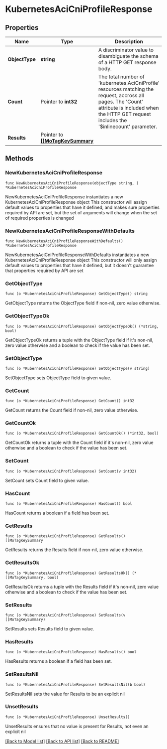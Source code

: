 # KubernetesAciCniProfileResponse

## Properties

Name | Type | Description | Notes
------------ | ------------- | ------------- | -------------
**ObjectType** | **string** | A discriminator value to disambiguate the schema of a HTTP GET response body. | 
**Count** | Pointer to **int32** | The total number of &#39;kubernetes.AciCniProfile&#39; resources matching the request, accross all pages. The &#39;Count&#39; attribute is included when the HTTP GET request includes the &#39;$inlinecount&#39; parameter. | [optional] 
**Results** | Pointer to [**[]MoTagKeySummary**](MoTagKeySummary.md) |  | [optional] 

## Methods

### NewKubernetesAciCniProfileResponse

`func NewKubernetesAciCniProfileResponse(objectType string, ) *KubernetesAciCniProfileResponse`

NewKubernetesAciCniProfileResponse instantiates a new KubernetesAciCniProfileResponse object
This constructor will assign default values to properties that have it defined,
and makes sure properties required by API are set, but the set of arguments
will change when the set of required properties is changed

### NewKubernetesAciCniProfileResponseWithDefaults

`func NewKubernetesAciCniProfileResponseWithDefaults() *KubernetesAciCniProfileResponse`

NewKubernetesAciCniProfileResponseWithDefaults instantiates a new KubernetesAciCniProfileResponse object
This constructor will only assign default values to properties that have it defined,
but it doesn't guarantee that properties required by API are set

### GetObjectType

`func (o *KubernetesAciCniProfileResponse) GetObjectType() string`

GetObjectType returns the ObjectType field if non-nil, zero value otherwise.

### GetObjectTypeOk

`func (o *KubernetesAciCniProfileResponse) GetObjectTypeOk() (*string, bool)`

GetObjectTypeOk returns a tuple with the ObjectType field if it's non-nil, zero value otherwise
and a boolean to check if the value has been set.

### SetObjectType

`func (o *KubernetesAciCniProfileResponse) SetObjectType(v string)`

SetObjectType sets ObjectType field to given value.


### GetCount

`func (o *KubernetesAciCniProfileResponse) GetCount() int32`

GetCount returns the Count field if non-nil, zero value otherwise.

### GetCountOk

`func (o *KubernetesAciCniProfileResponse) GetCountOk() (*int32, bool)`

GetCountOk returns a tuple with the Count field if it's non-nil, zero value otherwise
and a boolean to check if the value has been set.

### SetCount

`func (o *KubernetesAciCniProfileResponse) SetCount(v int32)`

SetCount sets Count field to given value.

### HasCount

`func (o *KubernetesAciCniProfileResponse) HasCount() bool`

HasCount returns a boolean if a field has been set.

### GetResults

`func (o *KubernetesAciCniProfileResponse) GetResults() []MoTagKeySummary`

GetResults returns the Results field if non-nil, zero value otherwise.

### GetResultsOk

`func (o *KubernetesAciCniProfileResponse) GetResultsOk() (*[]MoTagKeySummary, bool)`

GetResultsOk returns a tuple with the Results field if it's non-nil, zero value otherwise
and a boolean to check if the value has been set.

### SetResults

`func (o *KubernetesAciCniProfileResponse) SetResults(v []MoTagKeySummary)`

SetResults sets Results field to given value.

### HasResults

`func (o *KubernetesAciCniProfileResponse) HasResults() bool`

HasResults returns a boolean if a field has been set.

### SetResultsNil

`func (o *KubernetesAciCniProfileResponse) SetResultsNil(b bool)`

 SetResultsNil sets the value for Results to be an explicit nil

### UnsetResults
`func (o *KubernetesAciCniProfileResponse) UnsetResults()`

UnsetResults ensures that no value is present for Results, not even an explicit nil

[[Back to Model list]](../README.md#documentation-for-models) [[Back to API list]](../README.md#documentation-for-api-endpoints) [[Back to README]](../README.md)


